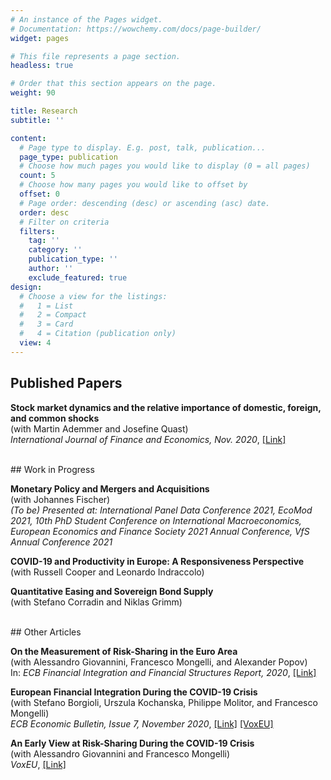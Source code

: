 ```yaml
---
# An instance of the Pages widget.
# Documentation: https://wowchemy.com/docs/page-builder/
widget: pages

# This file represents a page section.
headless: true

# Order that this section appears on the page.
weight: 90

title: Research
subtitle: ''

content:
  # Page type to display. E.g. post, talk, publication...
  page_type: publication
  # Choose how much pages you would like to display (0 = all pages)
  count: 5
  # Choose how many pages you would like to offset by
  offset: 0
  # Page order: descending (desc) or ascending (asc) date.
  order: desc
  # Filter on criteria
  filters:
    tag: ''
    category: ''
    publication_type: ''
    author: ''
    exclude_featured: true
design:
  # Choose a view for the listings:
  #   1 = List
  #   2 = Compact
  #   3 = Card
  #   4 = Citation (publication only)
  view: 4
---
```


## Published Papers

**Stock market dynamics and the relative importance of domestic, foreign, and common shocks** <br>
(with Martin Ademmer and Josefine Quast) <br>
*International Journal of Finance and Economics, Nov. 2020*, [[Link]](https://onlinelibrary.wiley.com/doi/10.1002/ijfe.2194)

<br>
## Work in Progress

**Monetary Policy and Mergers and Acquisitions**  <br>
(with Johannes Fischer) <br>
*(To be) Presented at: International Panel Data Conference 2021, EcoMod 2021, 10th PhD Student Conference on International Macroeconomics, European Economics and Finance Society 2021 Annual Conference, VfS Annual Conference 2021* <br>

**COVID-19 and Productivity in Europe: A Responsiveness Perspective** <br>
(with Russell Cooper and Leonardo Indraccolo) <br>

**Quantitative Easing and Sovereign Bond Supply** <br>
(with Stefano Corradin and Niklas Grimm)

<br>
## Other Articles

**On the Measurement of Risk-Sharing in the Euro Area** <br>
(with Alessandro Giovannini, Francesco Mongelli, and Alexander Popov) <br>
In: *ECB Financial Integration and Financial Structures Report, 2020*, [[Link]](https://www.ecb.europa.eu/pub/fie/html/ecb.fie202003~197074785e.en.html#toc26) <br>

**European Financial Integration During the COVID-19 Crisis** <br>
(with  Stefano Borgioli, Urszula Kochanska, Philippe Molitor, and Francesco Mongelli) <br>
*ECB Economic Bulletin, Issue 7, November 2020*, [[Link]](https://www.ecb.europa.eu/pub/economic-bulletin/articles/2020/html/ecb.ebart202007_02~b27e8089c5.en.html) [[VoxEU]](https://voxeu.org/article/european-financial-integration-during-covid-19-crisis) <br> 

**An Early View at Risk-Sharing During the COVID-19 Crisis** <br>
(with  Alessandro Giovannini and Francesco Mongelli) <br>
*VoxEU*, [[Link]](https://voxeu.org/article/early-view-euro-area-risk-sharing-during-covid-19-crisis)
